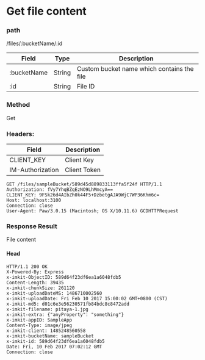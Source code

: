 # Get file content
### path
/files/:bucketName/:id

| Field         | Type   | Description          |
| ------------- | ------ | -------------------- |
| :bucketName   | String | Custom bucket name which contains the file |
| :id           | String | File ID |

### Method
Get

### Headers:

| Field         | Description  |
| ------------- | ------------ |
| CLIENT_KEY    | Client Key   |
| IM-Authorization | Client Token |


```
GET /files/sampleBucket/589d45d889833113ffa5f24f HTTP/1.1
Authorization: fVy7YhqBZqEzNO9LhMmcyA==
CLIENT_KEY: 9FSk26d4AIbZh0k44F5+DzbetgAJA9WjC7WP36Khm6c=
Host: localhost:3100
Connection: close
User-Agent: Paw/3.0.15 (Macintosh; OS X/10.11.6) GCDHTTPRequest
```

### Response Result
File content

#### Head
```head
HTTP/1.1 200 OK
X-Powered-By: Express
x-imkit-ObjectID: 589d64f23df6ea1a6048fdb5
Content-Length: 39435
x-imkit-chunkSize: 261120
x-imkit-uploadDateMS: 1486710002560
x-imkit-uploadDate: Fri Feb 10 2017 15:00:02 GMT+0800 (CST)
x-imkit-md5: d01c6e3e56230571fb84bdc8c8472add
x-imkit-filename: pitaya-1.jpg
x-imkit-extra: {"anyProperty": "something"}
x-imkit-appID: SampleApp
Content-Type: image/jpeg
x-imkit-client: 1485248560558
x-imkit-bucketName: sampleBucket
x-imkit-id: 589d64f23df6ea1a6048fdb5
Date: Fri, 10 Feb 2017 07:02:12 GMT
Connection: close
```